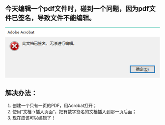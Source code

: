 ## 今天编辑一个pdf文件时，碰到一个问题，因为pdf文件已签名，导致文件不能编辑。  
![](img/pdf_edit.png)

## 解决办法：  
1. 创建一个只有一页的PDF，用Acrobat打开；  
2. 使用“文档->插入页面”，把有数字签名的文档插入到那一页后面；  
3. 现在应该可以编辑了！